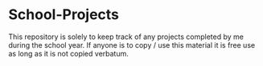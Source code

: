 # School-Projects

This repository is solely to keep track of any projects completed by me during the school year.
If anyone is to copy / use this material it is free use as long as it is not copied verbatum.
